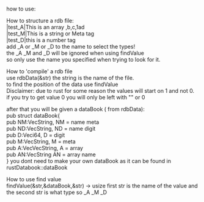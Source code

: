 how to use:  

How to structure a rdb file:  
|test_A|This is an array ,b,c,1ad  
|test_M|This is a string or Meta tag   
|test_D|this is a number tag  
add _A or _M or _D to the name to select the types!  
the _A _M and _D will be ignored when using findValue  
so only use the name you specified when trying to look for it.  
  
How to 'compile' a rdb file  
use rdbData(&str) the string is the name of the file.  
to find the position of the data use findValue  
Disclaimer: due to rust for some reason the values will start on 1 and not 0.  
if you try to get value 0 you will only be left with "" or 0  
  
after that you will be given a dataBook ( from rdbData):  
pub struct dataBook{  
    pub NM:VecString, NM = name meta  
    pub ND:VecString, ND = name digit  
    pub D:Veci64, D = digit  
    pub M:VecString, M = meta  
    pub A:VecVecString, A = array  
    pub AN:VecString AN = array name  
}
you dont need to make your own dataBook as it can be found in rustDatabook::dataBook  
  
How to use find value  
 findValue(&str,&dataBook,&str) -> usize first str is the name of the value and the second str is what type so _A _M _D  
